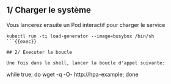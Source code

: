 ## 1/ Charger le système

Vous lancerez ensuite un Pod interactif pour charger le service

```
kubectl run -ti load-generator --image=busybox /bin/sh
```{{exec}}

## 2/ Executer la boucle

Une fois dans le shell, lancer la boucle d'appel suivante:

```
while true;
do wget -q -O- http://hpa-example;
done
```{{exec}}

